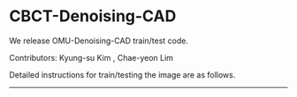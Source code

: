 # CBCT-Denoising-CAD
We release OMU-Denoising-CAD train/test code.

Contributors: Kyung-su Kim , Chae-yeon Lim

Detailed instructions for train/testing the image are as follows.

---
